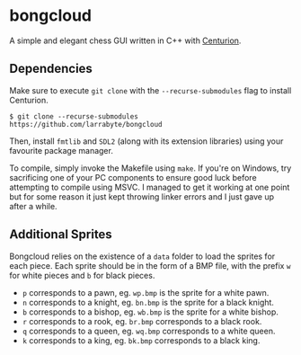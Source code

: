 # bongcloud
A simple and elegant chess GUI written in C++ with [Centurion](https://github.com/albin-johansson/centurion).

## Dependencies
Make sure to execute `git clone` with the `--recurse-submodules` flag to install Centurion.
```
$ git clone --recurse-submodules https://github.com/larrabyte/bongcloud
```

Then, install `fmtlib` and `SDL2` (along with its extension libraries) using your favourite package manager.

To compile, simply invoke the Makefile using `make`. If you're on Windows, try sacrificing one of your PC components to ensure good luck before attempting to compile using MSVC. I managed to get it working at one point but for some reason it just kept throwing linker errors and I just gave up after a while.

## Additional Sprites
Bongcloud relies on the existence of a `data` folder to load the sprites for each piece. Each sprite should be in the form of a BMP file, with the prefix `w` for white pieces and `b` for black pieces.

- `p` corresponds to a pawn, eg. `wp.bmp` is the sprite for a white pawn.
- `n` corresponds to a knight, eg. `bn.bmp` is the sprite for a black knight.
- `b` corresponds to a bishop, eg. `wb.bmp` is the sprite for a white bishop.
- `r` corresponds to a rook, eg. `br.bmp` corresponds to a black rook.
- `q` corresponds to a queen, eg. `wq.bmp` corresponds to a white queen.
- `k` corresponds to a king, eg. `bk.bmp` corresponds to a black king.
